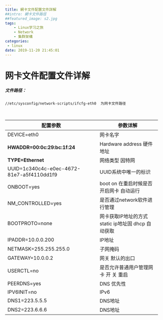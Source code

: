 ```yaml
---
title: 網卡文件配置文件詳解
##intro: 網卡文件路徑
##featured_image: s2.jpg
tags: 
    - Linux学习之旅
    - Network
    - 集群架構
categories: 
 - linux
date: 2019-11-20 21:45:01
---
```


# 网卡文件配置文件详解
##### 文件路径：
```
//etc/sysconfig/network-scripts/ifcfg-eth0  为网卡文件路径 
```


<br>

| 配置参数                                  | 参数详解                                           |
| ----------------------------------------- | -------------------------------------------------- |
| DEVICE=eth0                               | 网卡名字                                           |
| **HWADDR=00:0c:29:bc:1f:24**              | Hardware address 硬件地址                          |
| **TYPE=Ethernet**                         | 网络类型 因特网                                    |
| UUID=1c340c4c-e0ec-4672-81e7-a5f4110dd1f9 | UUID系统中唯一的标识                               |
| ONBOOT=yes                                | boot on 在重启时候是否开启网卡 自动运行            |
| NM_CONTROLLED=yes                         | 是否通过network软件进行管理                        |
| BOOTPROTO=none                            | 网卡获取IP地址的方式 static ip地址固 dhcp 自动获取 |
| IPADDR=10.0.0.200                         | IP地址                                             |
| NETMASK=255.255.255.0                     | 子网掩码                                           |
| GATEWAY=10.0.0.2                          | 网关 默认的出口                                    |
| USERCTL=no                                | 是否允许普通用户管理网卡  开 关 重启               |
| PEERDNS=yes                               | DNS 优先性                                         |
| IPV6INIT=no                               | IPv6                                               |
| DNS1=223.5.5.5                            | DNS地址                                            |
| DNS2=223.6.6.6                            | DNS地址                                            |